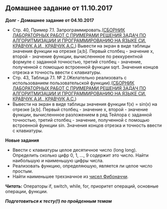  ## Домашнее задание от 11.10.2017  

**Долг - Домашнее задание от 04.10.2017** 
- Стр. 40, Пример 7.1. Запрограммировать.([СБОРНИК ЛАБОРАТОРНЫХ РАБОТ С ПРИМЕРАМИ РЕШЕНИЯ ЗАДАЧ ПО АЛГОРИТМИЗАЦИИ И ПРОГРАММИРОВАНИЮ НА ЯЗЫКЕ СИ. КРАВЧУК А.И., КРАВЧУК А.С.](https://github.com/AnzhelikaKravchuk/2017-2018.MMF.BSU/tree/master/1%20course/Books.C)) Вывести на экран в виде таблицы значения функции на отрезке \[a;b]. Первый столбец - значение x, второй - значение функции, вычисленнное по реккурентной формуле с заданной точностью, третий столбец - значение, полученной с помощью встроенной функции sqrt. Значения концов отрезка и точность ввести с клавиатуры.
- Стр. 43, Таблица 7.1. № 2.(Желательно реализовать с использованием пользовательской функции).([СБОРНИК ЛАБОРАТОРНЫХ РАБОТ С ПРИМЕРАМИ РЕШЕНИЯ ЗАДАЧ ПО АЛГОРИТМИЗАЦИИ И ПРОГРАММИРОВАНИЮ НА ЯЗЫКЕ СИ. КРАВЧУК А.И., КРАВЧУК А.С.](https://github.com/AnzhelikaKravchuk/2017-2018.MMF.BSU/tree/master/1%20course/Books.C))
- Вывести на экран в виде таблицы значения функции f(x) = sin(x) на отрезке \[a;b]. Первый столбец - значение x, второй - значение функции, вычисленнное разложением в ряд Тейлора с заданной точностью, третий столбец - значение, полученной с помощью встроенной функции sin. Значения концов отрезка и точность ввести с клавиатуры.

**Новые задания** 
- Ввести с клавиатуры целое десятичное число (long long). Определить сколько цифр 0, 1, …, 9 содержит это число. Найти наибольшую и наименьшую цифры числа.
- Реализовать функцию, определяюшую, является ли целое число простым.
- Найти наименьшее трехзначное из [чисел Фибоначчи](https://ru.wikipedia.org/wiki/%D0%A7%D0%B8%D1%81%D0%BB%D0%B0_%D0%A4%D0%B8%D0%B1%D0%BE%D0%BD%D0%B0%D1%87%D1%87%D0%B8).

***Читать:*** Операторы if, switch, while, for, приоритет операций, основные операции, функции.

***Подготовиться к тесту(!) по пройденным темам*** 
